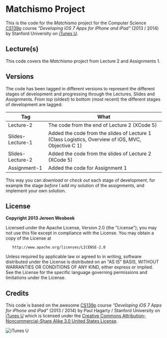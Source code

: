 # Matchismo Project
This is the code for the _Matchismo_ project for the Computer Science [CS139p](http://www.stanford.edu/class/cs193p) course *"Developing iOS 7 Apps for iPhone and iPad"* (2013 / 2014) by Stanford University on [iTunes U](https://itunes.apple.com/us/course/developing-ios-7-apps-for/id733644550).

## Lecture(s)
This code covers the _Matchismo_ project from Lecture 2 and Assignments 1.

## Versions
The code has been tagged in different versions to represent the different stages of development and progressing through the Lectures, Slides and Assignments. From top (oldest) to bottom (most recent) the different stages of development are tagged:

Tag              | What
---------------- | ---
Lecture-2        | The code from the end of Lecture 2 (XCode 5)
Slides-Lecture-1 | Added the code from the slides of Lecture 1 (Class Logistics, Overview of iOS, MVC, Objective C 1)
Slides-Lecture-2 | Added the code from the slides of Lecture 2 (XCode 5)
Assignment-1     | Added the code for Assignment 1

This way you can _download_ or _check out_ each stage of development, for example the stage _before_ I add my solution of the assignments, and implement your own solution.

## License

   **Copyright 2013 Jeroen Wesbeek**

   Licensed under the Apache License, Version 2.0 (the "License");
   you may not use this file except in compliance with the License.
   You may obtain a copy of the License at

       http://www.apache.org/licenses/LICENSE-2.0

   Unless required by applicable law or agreed to in writing, software
   distributed under the License is distributed on an "AS IS" BASIS,
   WITHOUT WARRANTIES OR CONDITIONS OF ANY KIND, either express or implied.
   See the License for the specific language governing permissions and
   limitations under the License.

## Credits
This code is based on the awesome [CS139p](http://www.stanford.edu/class/cs193p) course *"Developing iOS 7 Apps for iPhone and iPad"* (2013 / 2014) by Paul Hagarty / Stanford University on [iTunes U](https://itunes.apple.com/us/course/developing-ios-7-apps-for/id733644550) which is licensed under the [Creative Commons Attribution-Noncommercial-Share Alike 3.0 United States License](http://creativecommons.org/licenses/by-nc-sa/3.0/us/).

![iTunes U](http://a2.mzstatic.com/us/r30/CobaltPublic4/v4/58/2d/d0/582dd04c-17b5-a267-def7-84e692aead74/d2_160.png)


